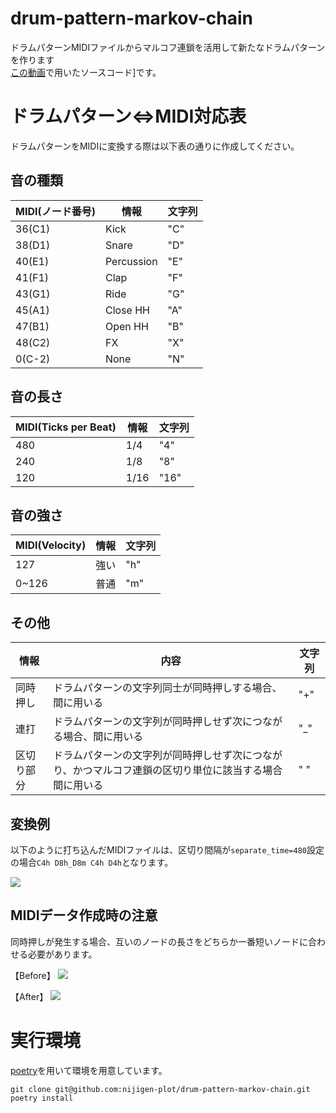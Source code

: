 # drum-pattern-markov-chain
ドラムパターンMIDIファイルからマルコフ連鎖を活用して新たなドラムパターンを作ります<br>
[この動画](https://www.youtube.com/watch?v=nUJiKVWmrdk)で用いたソースコード]です。


# ドラムパターン⇔MIDI対応表
ドラムパターンをMIDIに変換する際は以下表の通りに作成してください。


## 音の種類

| MIDI(ノード番号) | 情報 | 文字列 |
| --- | ---| --- |
| 36(C1) | Kick      | "C" |
| 38(D1) | Snare     | "D" |
| 40(E1) | Percussion| "E" |
| 41(F1) | Clap      | "F" |
| 43(G1) | Ride      | "G" |
| 45(A1) | Close HH  | "A" |
| 47(B1) | Open HH   | "B" |
| 48(C2) | FX        | "X" |
| 0(C-2) | None      | "N" |

## 音の長さ

| MIDI(Ticks per Beat) | 情報 | 文字列 |
| --- | ---| --- |
| 480 | 1/4  | "4" |
| 240 | 1/8  | "8" |
| 120 | 1/16 | "16" |

## 音の強さ

| MIDI(Velocity) | 情報 | 文字列 |
| --- | ---| --- |
| 127 | 強い  | "h" |
| 0~126 | 普通  | "m" |

## その他

| 情報 | 内容 | 文字列 |
| --- | ---| --- |
| 同時押し | ドラムパターンの文字列同士が同時押しする場合、間に用いる | "+" |
| 連打 | ドラムパターンの文字列が同時押しせず次につながる場合、間に用いる | "_" |
| 区切り部分 | ドラムパターンの文字列が同時押しせず次につながり、かつマルコフ連鎖の区切り単位に該当する場合間に用いる | " " |

## 変換例
以下のように打ち込んだMIDIファイルは、区切り間隔が`separate_time=480`設定の場合`C4h D8h_D8m C4h D4h`となります。

![](https://user-images.githubusercontent.com/65853436/184064986-32e34a2e-862a-4825-81f6-3629e383c2da.png)

## MIDIデータ作成時の注意
同時押しが発生する場合、互いのノードの長さをどちらか一番短いノードに合わせる必要があります。

【Before】
![](https://user-images.githubusercontent.com/65853436/184065632-ce047002-11a7-4a0e-bb92-82bab6079082.png)

【After】
![](https://user-images.githubusercontent.com/65853436/184065682-e8578b0f-a71d-41c3-a643-adbef95e2ac6.png)


# 実行環境
[poetry](https://github.com/python-poetry/poetry)を用いて環境を用意しています。

```
git clone git@github.com:nijigen-plot/drum-pattern-markov-chain.git
poetry install
```